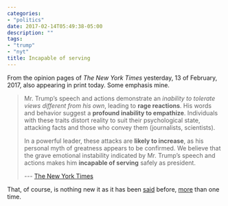 ```yaml
---
categories:
- "politics"
date: 2017-02-14T05:49:38-05:00
description: ""
tags:
- "trump"
- "nyt"
title: Incapable of serving
---
```

From the opinion pages of *The New York Times* yesterday, 13 of February, 2017, also appearing in print today. Some emphasis mine.

> Mr. Trump’s speech and actions demonstrate an *inability to tolerate views different from his own*, leading to **rage reactions**. His words and behavior suggest a **profound inability to empathize**. Individuals with these traits distort reality to suit their psychological state, attacking facts and those who convey them (journalists, scientists).
> 
> In a powerful leader, these attacks are **likely to increase**, as his personal myth of greatness appears to be confirmed. We believe that the grave emotional instability indicated by Mr. Trump’s speech and actions makes him **incapable of serving** safely as president.
>
> --- [The New York Times](https://www.nytimes.com/2017/02/13/opinion/mental-health-professionals-warn-about-trump.html)

That, of course, is nothing new it as it has been [said](https://www.theatlantic.com/magazine/archive/2016/06/the-mind-of-donald-trump/480771/) before, [more](https://www.washingtonpost.com/news/powerpost/wp/2017/02/12/bernie-sanders-calls-trump-a-pathological-liar-al-franken-says-a-few-republicans-think-trump-is-mentally-ill/) than one time.
